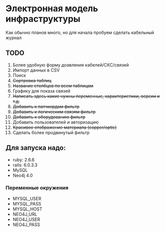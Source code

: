# Электронная модель инфраструктуры
Как обычно планов много, но для начала пробуем сделать кабельный журнал

## TODO

1. Более удобную форму доавления кабелей/СКС/связей
1. Импорт данных в CSV
1. Поиск
1. ~~Сортровка таблиц~~
1. ~~Название столбцов по всем таблицам~~
1. Графику для показа связей
1. ~~Написать здесь какие нужны переменные, характеристики, версии и т.д.~~
1. ~~Добавить к патчкордам фильтр~~
1. ~~Добавить к логическим связям фильтр~~
1. ~~Добавить к оборудованию фильтр~~
1. Добавить пользователей и авторизацию
1. ~~Красивое отображение материала (copper/optic)~~
1. Сделать более продвинутый фильтр

## Для запуска надо:
- ruby: 2.6.6
- rails: 6.0.3.3
- MySQL
- Neo4j 4.0

### Переменные окружения
- MYSQL_USER 
- MYSQL_PASS
- MYSQL_HOST
- NEO4J_URL
- NEO4J_USER
- NEO4J_PASS